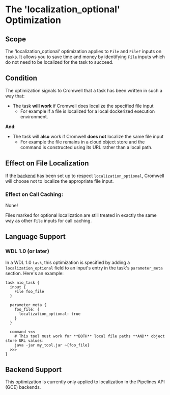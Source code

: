 # The 'localization_optional' Optimization

## Scope

The 'localization_optional' optimization applies to `File` and `File?` inputs on `task`s. It allows
you to save time and money by identifying `File` inputs which do not need to be localized for the task to succeed.

## Condition

The optimization signals to Cromwell that a task has been written in such a way that:

 * The task **will work** if Cromwell does localize the specified file input 
   * For example if a file is localized for a local dockerized execution environment.

**And**:

 * The task will **also** work if Cromwell **does not** localize the same file input
   * For example the file remains in a cloud object store and the command is constructed using its URL rather than a local path.

## Effect on File Localization

If the [backend](#backend-support) has been set up to respect `localization_optional`, Cromwell will 
choose not to localize the appropriate file input.

### Effect on Call Caching:

None! 

Files marked for optional localization are still treated in exactly the same way as other `File` inputs for call caching.

## Language Support

### WDL 1.0 (or later)

In a WDL 1.0 `task`, this optimization is specified by adding a `localization_optional` field to 
an input's entry in the task's `parameter_meta` section. Here's an example:

```wdl
task nio_task {
  input {
    File foo_file
  }
  
  parameter_meta {
    foo_file: {
      localization_optional: true
    }
  }
  
  command <<<
    # This tool must work for **BOTH** local file paths **AND** object store URL values:
    java -jar my_tool.jar ~{foo_file}
  >>>
}
```

## Backend Support

This optimization is currently only applied to localization in the Pipelines API (GCE) backends.
